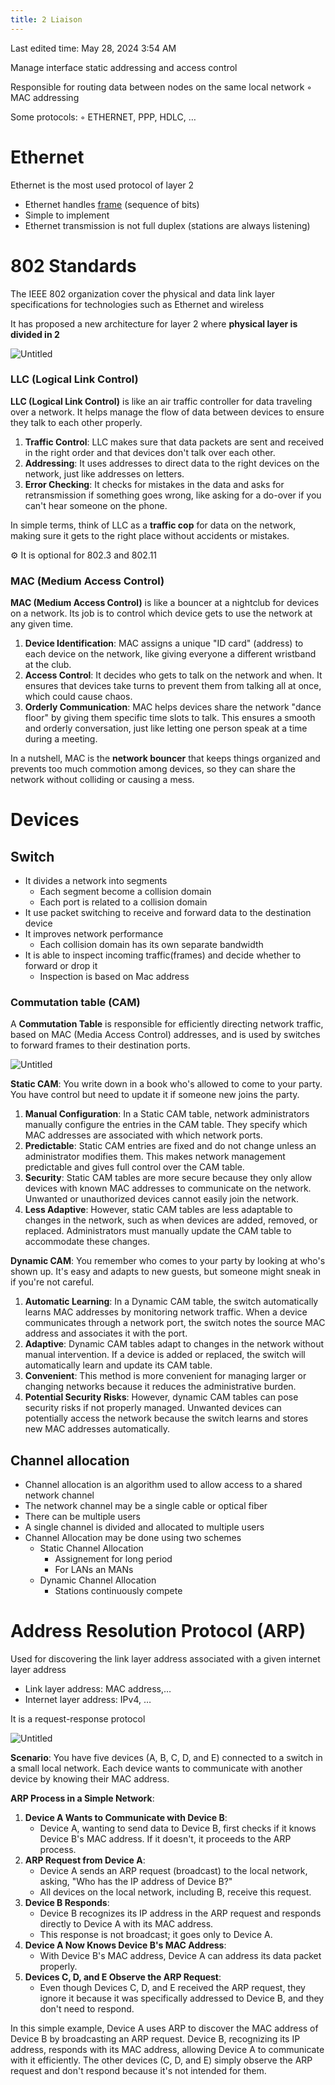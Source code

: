 ```yaml
---
title: 2 Liaison
---
```

Last edited time: May 28, 2024 3:54 AM

Manage interface static addressing and access control

Responsible for routing data between nodes on the same local network
◦ MAC addressing

Some protocols:
◦ ETHERNET, PPP, HDLC, …

# Ethernet

Ethernet is the most used protocol of layer 2

- Ethernet handles [frame](../Structures/Frame.md) (sequence of bits)
- Simple to implement
- Ethernet transmission is not full duplex (stations are always listening)

# 802 Standards

The IEEE 802 organization cover the physical and data link layer specifications for technologies such as Ethernet and wireless

It has proposed a new architecture for layer 2 where **physical layer is divided in 2**

![Untitled](2%20Liaison/Untitled.png)

### LLC (Logical Link Control)

**LLC (Logical Link Control)** is like an air traffic controller for data traveling over a network. It helps manage the flow of data between devices to ensure they talk to each other properly.

1. **Traffic Control**: LLC makes sure that data packets are sent and received in the right order and that devices don't talk over each other.
2. **Addressing**: It uses addresses to direct data to the right devices on the network, just like addresses on letters.
3. **Error Checking**: It checks for mistakes in the data and asks for retransmission if something goes wrong, like asking for a do-over if you can't hear someone on the phone.

In simple terms, think of LLC as a **traffic cop** for data on the network, making sure it gets to the right place without accidents or mistakes.

<aside>
⚙ It is optional for 802.3 and 802.11

</aside>

### MAC (Medium Access Control)

**MAC (Medium Access Control)** is like a bouncer at a nightclub for devices on a network. Its job is to control which device gets to use the network at any given time.

1. **Device Identification**: MAC assigns a unique "ID card" (address) to each device on the network, like giving everyone a different wristband at the club.
2. **Access Control**: It decides who gets to talk on the network and when. It ensures that devices take turns to prevent them from talking all at once, which could cause chaos.
3. **Orderly Communication**: MAC helps devices share the network "dance floor" by giving them specific time slots to talk. This ensures a smooth and orderly conversation, just like letting one person speak at a time during a meeting.

In a nutshell, MAC is the **network bouncer** that keeps things organized and prevents too much commotion among devices, so they can share the network without colliding or causing a mess.

# Devices

## Switch

- It divides a network into segments
    - Each segment become a collision domain
    - Each port is related to a collision domain
- It use packet switching to receive and forward data to the destination
device
- It improves network performance
    - Each collision domain has its own separate bandwidth
- It is able to inspect incoming traffic(frames) and decide whether to forward or drop it
    - Inspection is based on Mac address

### Commutation table (CAM)

A **Commutation Table** is responsible for efficiently directing network traffic, based on MAC (Media Access Control) addresses, and is used by switches to forward frames to their destination ports.

![Untitled](2%20Liaison/Untitled%201.png)

**Static CAM**: You write down in a book who's allowed to come to your party. You have control but need to update it if someone new joins the party.

1. **Manual Configuration**: In a Static CAM table, network administrators manually configure the entries in the CAM table. They specify which MAC addresses are associated with which network ports.
2. **Predictable**: Static CAM entries are fixed and do not change unless an administrator modifies them. This makes network management predictable and gives full control over the CAM table.
3. **Security**: Static CAM tables are more secure because they only allow devices with known MAC addresses to communicate on the network. Unwanted or unauthorized devices cannot easily join the network.
4. **Less Adaptive**: However, static CAM tables are less adaptable to changes in the network, such as when devices are added, removed, or replaced. Administrators must manually update the CAM table to accommodate these changes.

**Dynamic CAM**: You remember who comes to your party by looking at who's shown up. It's easy and adapts to new guests, but someone might sneak in if you're not careful.

1. **Automatic Learning**: In a Dynamic CAM table, the switch automatically learns MAC addresses by monitoring network traffic. When a device communicates through a network port, the switch notes the source MAC address and associates it with the port.
2. **Adaptive**: Dynamic CAM tables adapt to changes in the network without manual intervention. If a device is added or replaced, the switch will automatically learn and update its CAM table.
3. **Convenient**: This method is more convenient for managing larger or changing networks because it reduces the administrative burden.
4. **Potential Security Risks**: However, dynamic CAM tables can pose security risks if not properly managed. Unwanted devices can potentially access the network because the switch learns and stores new MAC addresses automatically.

## Channel allocation

- Channel allocation is an algorithm used to allow access to a shared network channel
- The network channel may be a single cable or optical fiber
- There can be multiple users
- A single channel is divided and allocated to multiple users
- Channel Allocation may be done using two
schemes
    - Static Channel Allocation
        - Assignement for long period
        - For LANs an MANs
    - Dynamic Channel Allocation
        - Stations continuously compete
        

# Address Resolution Protocol (ARP)

Used for discovering the link layer address associated with a given internet layer address

- Link layer address: MAC address,…
- Internet layer address: IPv4, …

It is a request-response protocol

![Untitled](2%20Liaison/Untitled%202.png)

**Scenario**: You have five devices (A, B, C, D, and E) connected to a switch in a small local network. Each device wants to communicate with another device by knowing their MAC address.

**ARP Process in a Simple Network**:

1. **Device A Wants to Communicate with Device B**:
    - Device A, wanting to send data to Device B, first checks if it knows Device B's MAC address. If it doesn't, it proceeds to the ARP process.
2. **ARP Request from Device A**:
    - Device A sends an ARP request (broadcast) to the local network, asking, "Who has the IP address of Device B?"
    - All devices on the local network, including B, receive this request.
3. **Device B Responds**:
    - Device B recognizes its IP address in the ARP request and responds directly to Device A with its MAC address.
    - This response is not broadcast; it goes only to Device A.
4. **Device A Now Knows Device B's MAC Address**:
    - With Device B's MAC address, Device A can address its data packet properly.
5. **Devices C, D, and E Observe the ARP Request**:
    - Even though Devices C, D, and E received the ARP request, they ignore it because it was specifically addressed to Device B, and they don't need to respond.

In this simple example, Device A uses ARP to discover the MAC address of Device B by broadcasting an ARP request. Device B, recognizing its IP address, responds with its MAC address, allowing Device A to communicate with it efficiently. The other devices (C, D, and E) simply observe the ARP request and don't respond because it's not intended for them.
